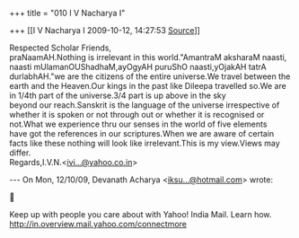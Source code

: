 +++
title = "010 I V Nacharya I"

+++
[[I V Nacharya I	2009-10-12, 14:27:53 [Source](https://groups.google.com/g/bvparishat/c/7ZX0j7IL3gM)]]



Respected Scholar Friends,  
praNaamAH.Nothing is irrelevant in this world."AmantraM aksharaM naasti,  
naasti mUlamanOUShadhaM,ayOgyAH puruShO naasti,yOjakAH tatrA durlabhAH."we are the citizens of the entire universe.We travel between the earth and the Heaven.Our kings in the past like Dileepa travelled so.We are in 1/4th part of the universe.3/4 part is up above in the sky  
beyond our reach.Sanskrit is the language of the universe irrespective of whether it is spoken or not through out or whether it is recognised or not.What we experience thru our senses in the world of five elements  
have got the references in our scriptures.When we are aware of certain facts like these nothing will look like irrelevant.This is my view.Views may differ.  
Regards,I.V.N.\<[ivi...@yahoo.co.in]()\>  
  
--- On Mon, 12/10/09, Devanath Acharya \<[iksu...@hotmail.com]()\> wrote:  



Keep up with people you care about with Yahoo! India Mail. Learn how. <http://in.overview.mail.yahoo.com/connectmore>  

